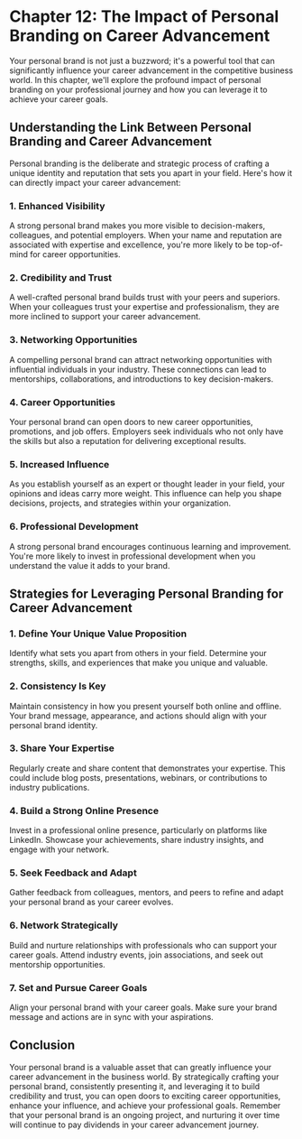 Chapter 12: The Impact of Personal Branding on Career Advancement
=================================================================

Your personal brand is not just a buzzword; it's a powerful tool that can significantly influence your career advancement in the competitive business world. In this chapter, we'll explore the profound impact of personal branding on your professional journey and how you can leverage it to achieve your career goals.

Understanding the Link Between Personal Branding and Career Advancement
-----------------------------------------------------------------------

Personal branding is the deliberate and strategic process of crafting a unique identity and reputation that sets you apart in your field. Here's how it can directly impact your career advancement:

### 1. **Enhanced Visibility**

A strong personal brand makes you more visible to decision-makers, colleagues, and potential employers. When your name and reputation are associated with expertise and excellence, you're more likely to be top-of-mind for career opportunities.

### 2. **Credibility and Trust**

A well-crafted personal brand builds trust with your peers and superiors. When your colleagues trust your expertise and professionalism, they are more inclined to support your career advancement.

### 3. **Networking Opportunities**

A compelling personal brand can attract networking opportunities with influential individuals in your industry. These connections can lead to mentorships, collaborations, and introductions to key decision-makers.

### 4. **Career Opportunities**

Your personal brand can open doors to new career opportunities, promotions, and job offers. Employers seek individuals who not only have the skills but also a reputation for delivering exceptional results.

### 5. **Increased Influence**

As you establish yourself as an expert or thought leader in your field, your opinions and ideas carry more weight. This influence can help you shape decisions, projects, and strategies within your organization.

### 6. **Professional Development**

A strong personal brand encourages continuous learning and improvement. You're more likely to invest in professional development when you understand the value it adds to your brand.

Strategies for Leveraging Personal Branding for Career Advancement
------------------------------------------------------------------

### 1. **Define Your Unique Value Proposition**

Identify what sets you apart from others in your field. Determine your strengths, skills, and experiences that make you unique and valuable.

### 2. **Consistency Is Key**

Maintain consistency in how you present yourself both online and offline. Your brand message, appearance, and actions should align with your personal brand identity.

### 3. **Share Your Expertise**

Regularly create and share content that demonstrates your expertise. This could include blog posts, presentations, webinars, or contributions to industry publications.

### 4. **Build a Strong Online Presence**

Invest in a professional online presence, particularly on platforms like LinkedIn. Showcase your achievements, share industry insights, and engage with your network.

### 5. **Seek Feedback and Adapt**

Gather feedback from colleagues, mentors, and peers to refine and adapt your personal brand as your career evolves.

### 6. **Network Strategically**

Build and nurture relationships with professionals who can support your career goals. Attend industry events, join associations, and seek out mentorship opportunities.

### 7. **Set and Pursue Career Goals**

Align your personal brand with your career goals. Make sure your brand message and actions are in sync with your aspirations.

Conclusion
----------

Your personal brand is a valuable asset that can greatly influence your career advancement in the business world. By strategically crafting your personal brand, consistently presenting it, and leveraging it to build credibility and trust, you can open doors to exciting career opportunities, enhance your influence, and achieve your professional goals. Remember that your personal brand is an ongoing project, and nurturing it over time will continue to pay dividends in your career advancement journey.
